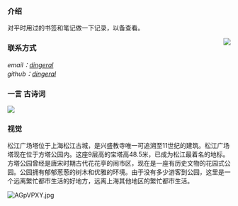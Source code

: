 ### 介绍

对平时用过的书签和笔记做一下记录，以备查看。

<img align="right" src="https://tool.lu/netcard/"/>

### 联系方式


<address>
email：<a href="mailto:dingeral@outlook.com">dingeral</a>
<br>
github：<a href="https://github.com/dingeral">dingeral</a>
</address>

### 一言  古诗词

<img src="https://api.gushi.ci/all.svg?font-size=18&spacing=4">

### 视觉

松江广场塔位于上海松江古城，是兴盛教寺唯一可追溯至11世纪的建筑。松江广场塔现在位于方塔公园内。这座9层高的宝塔高48.5米，已成为松江最着名的地标。方塔公园曾经是唐宋时期古代花花亭的闹市区，现在是一座有历史文物的花园式公园。公园拥有郁郁葱葱的树木和优雅的环境。由于没有多少游客到公园，这里是一个远离繁忙都市生活的好地方，远离上海其他地区的繁忙都市生活。

![AGpVPXY.jpg](https://i.loli.net/2019/10/19/GRP4szefdX1LFIE.jpg)


